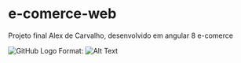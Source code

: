 # e-comerce-web
 Projeto final Alex de Carvalho, desenvolvido em angular 8 e-comerce

![GitHub Logo](https://i.imgur.com/EL89SGx.png)
Format: ![Alt Text](url)
